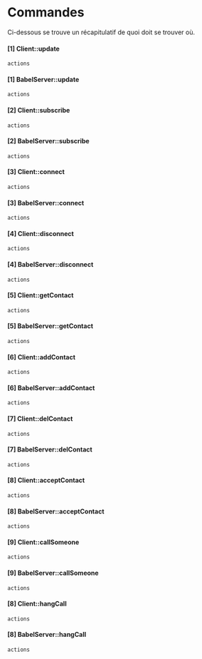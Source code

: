 # Commandes

Ci-dessous se trouve un récapitulatif de quoi doit se trouver où.

#### [1] Client::update

```
actions
```

#### [1] BabelServer::update

```
actions
```

#### [2] Client::subscribe

```
actions
```

#### [2] BabelServer::subscribe

```
actions
```

#### [3] Client::connect

```
actions
```

#### [3] BabelServer::connect

```
actions
```

#### [4] Client::disconnect

```
actions
```

#### [4] BabelServer::disconnect

```
actions
```

#### [5] Client::getContact

```
actions
```

#### [5] BabelServer::getContact

```
actions
```

#### [6] Client::addContact

```
actions
```

#### [6] BabelServer::addContact

```
actions
```

#### [7] Client::delContact

```
actions
```

#### [7] BabelServer::delContact

```
actions
```

#### [8] Client::acceptContact

```
actions
```

#### [8] BabelServer::acceptContact

```
actions
```

#### [9] Client::callSomeone

```
actions
```

#### [9] BabelServer::callSomeone

```
actions
```

#### [8] Client::hangCall

```
actions
```

#### [8] BabelServer::hangCall

```
actions
```
